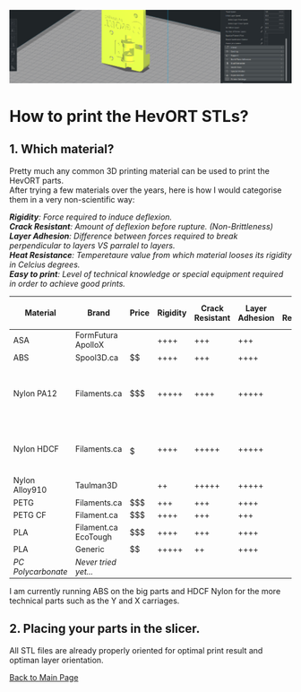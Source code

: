 ![alt text](/images/printbanner.png)
# How to print the HevORT STLs?

## 1. Which material?
Pretty much any common 3D printing material can be used to print the HevORT parts.  
After trying a few materials over the years, here is how I would categorise them in a very non-scientific way:


_**Rigidity**: Force required to induce deflexion.  
**Crack Resistant**: Amount of deflexion before rupture. (Non-Brittleness)  
**Layer Adhesion**: Difference between forces required to break perpendicular to layers VS parralel to layers.  
**Heat Resistance**: Temperetaure value from which material looses its rigidity in Celcius degrees.  
**Easy to print**: Level of technical knowledge or special equipment required in order to achieve good prints._  


Material|Brand|Price|Rigidity|Crack Resistant|Layer Adhesion|Heat Resistance|Easy to Print|Special Print Condition|
--------|-----|-----|--------|--------------|-------------|--------------:  |-------------|-----------------------|
ASA|FormFutura ApolloX|$$$$|++++|+++|+++|98|++++|Enclosure|
ABS|Spool3D.ca|$$|++++|+++|++++|105|+++|Enclosure|
Nylon PA12|Filaments.ca|$$$|+++++|++++|+++++|110|+|SuperDry + Enclosure + Bed Adhesion compound
Nylon HDCF|Filaments.ca|$$$$$|++++|+++++|+++++|167|++|Dry + Enclosure + Bed Adhesion compound
Nylon Alloy910|Taulman3D|$$$$|++|+++++|+++++|82|++++|Dry|
PETG|Filaments.ca|$$$|+++|+++|++++|85|+++|Dry|
PETG CF|Filament.ca|$$$|++++|+++|+++|90|+++|Dry|
PLA|Filament.ca EcoTough|$$$|++++|+++|++++|65|+++++|NA|
PLA|Generic|$$|+++++|++|++++|65|+++++|NA|
_PC Polycarbonate_| _Never tried yet..._

I am currently running ABS on the big parts and HDCF Nylon for the more technical parts such as the Y and X carriages.

## 2. Placing your parts in the slicer.
All STL files are already properly oriented for optimal print result and optiman layer orientation.  



[Back to Main Page](/README.md)
